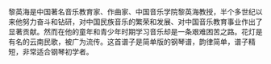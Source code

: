 

黎英海是中国著名音乐教育家、作曲家、中国音乐学院黎英海教授，半个多世纪以来他努力奋斗和钻研，对中国民族音乐的繁荣和发展、对中国音乐教育事业作出了显著贡献。然而在他的童年和青少年时期学习音乐却是一条艰难困苦之路。花灯是有名的云南民歌，被广为流传。这首谱子是简单版的钢琴谱，韵律简单，谱子精短，非常适合钢琴初学者。

